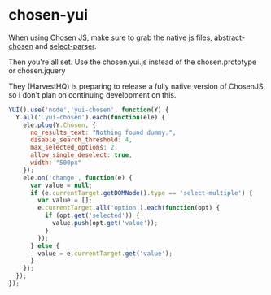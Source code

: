 # chosen-yui

When using [Chosen JS](http://harvesthq.github.io/chosen/), make sure to grab the native js files, [abstract-chosen](https://github.com/harvesthq/chosen/blob/master/coffee/lib/abstract-chosen.coffee) and [select-parser](https://github.com/harvesthq/chosen/blob/master/coffee/lib/select-parser.coffee).

Then you're all set. Use the chosen.yui.js instead of the chosen.prototype or chosen.jquery

They (HarvestHQ) is preparing to release a fully native version of ChosenJS so I don't plan on continuing development on this.

```javascript
YUI().use('node','yui-chosen', function(Y) {
  Y.all('.yui-chosen').each(function(ele) {
    ele.plug(Y.Chosen, {
      no_results_text: "Nothing found dummy.",
      disable_search_threshold: 4,
      max_selected_options: 2,
      allow_single_deselect: true,
      width: "500px"
    });
    ele.on('change', function(e) {
      var value = null;
      if (e.currentTarget.getDOMNode().type == 'select-multiple') {
        var value = [];
        e.currentTarget.all('option').each(function(opt) {
          if (opt.get('selected')) {
            value.push(opt.get('value'));
          }
        });
      } else {
        value = e.currentTarget.get('value');
      }
    });
  });
});
```